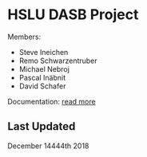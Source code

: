# HSLU DASB Project

Members:

- Steve Ineichen
- Remo Schwarzentruber
- Michael Nebroj
- Pascal Inäbnit
- David Schafer

Documentation:
[read more](doc/doc.md)

## Last Updated
December 14444th 2018
